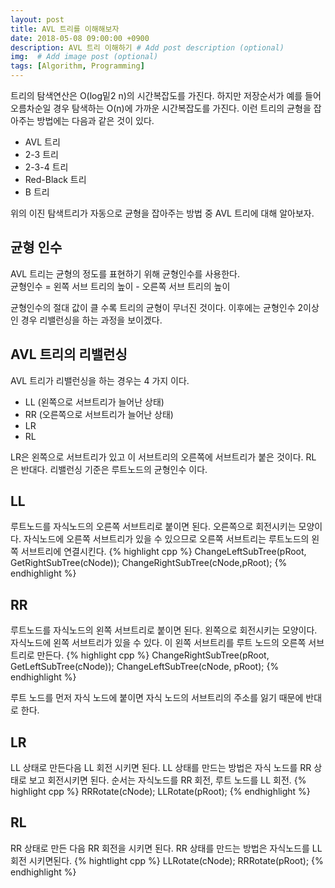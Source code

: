```yaml
---
layout: post
title: AVL 트리를 이해해보자
date: 2018-05-08 09:00:00 +0900
description: AVL 트리 이해하기 # Add post description (optional)
img:  # Add image post (optional)
tags: [Algorithm, Programming]
---
```


트리의 탐색연산은 O(log밑2 n)의 시간복잡도를 가진다. 하지만 저장순서가 예를 들어 오름차순일 경우 탐색하는 O(n)에 가까운 시간복잡도를 가진다.
이런 트리의 균형을 잡아주는 방법에는 다음과 같은 것이 있다.
* AVL 트리
* 2-3 트리
* 2-3-4 트리
* Red-Black 트리
* B 트리

위의 이진 탐색트리가 자동으로 균형을 잡아주는 방법 중 AVL 트리에 대해 알아보자.

## 균형 인수
AVL 트리는 균형의 정도를 표현하기 위해 균형인수를 사용한다. <br />
균형인수 = 왼쪽 서브 트리의 높이 - 오른쪽 서브 트리의 높이 <br />

균형인수의 절대 값이 클 수록 트리의 균형이 무너진 것이다. 이후에는 균형인수 2이상인 경우 리밸런싱을 하는 과정을 보이겠다.

## AVL 트리의 리밸런싱
AVL 트리가 리밸런싱을 하는 경우는 4 가지 이다.

* LL (왼쪽으로 서브트리가 늘어난 상태)
* RR (오른쪽으로 서브트리가 늘어난 상태)
* LR 
* RL

LR은 왼쪽으로 서브트리가 있고 이 서브트리의 오른쪽에 서브트리가 붙은 것이다. RL 은 반대다.
리밸런싱 기준은 루트노드의 균형인수 이다.

## LL
루트노드를 자식노드의 오른쪽 서브트리로 붙이면 된다. 오른쪽으로 회전시키는 모양이다.
자식노드에 오른쪽 서브트리가 있을 수 있으므로 오른쪽 서브트리는 루트노드의 왼쪽 서브트리에 연결시킨다.
{% highlight cpp %}
ChangeLeftSubTree(pRoot, GetRightSubTree(cNode));
ChangeRightSubTree(cNode,pRoot);
{% endhighlight %}

## RR
루트노드를 자식노드의 왼쪽 서브트리로 붙이면 된다. 왼쪽으로 회전시키는 모양이다.
자식노드에 왼쪽 서브트리가 있을 수 있다. 이 왼쪽 서브트리를 루트 노드의 오른쪽 서브트리로 만든다.
{% highlight cpp %}
ChangeRightSubTree(pRoot, GetLeftSubTree(cNode));
ChangeLeftSubTree(cNode, pRoot);
{% endhighlight %}

루트 노드를 먼저 자식 노드에 붙이면 자식 노드의 서브트리의 주소를 잃기 때문에 반대로 한다.

## LR
LL 상태로 만든다음 LL 회전 시키면 된다. LL 상태를 만드는 방법은 자식 노드를 RR 상태로 보고 회전시키면 된다.
순서는 자식노드를 RR 회전, 루트 노드를 LL 회전.
{% highlight cpp %}
RRRotate(cNode);
LLRotate(pRoot);
{% endhighlight %}

## RL
RR 상태로 만든 다음 RR 회전을 시키면 된다. RR 상태를 만드는 방법은 자식노드를 LL 회전 시키면된다.
{% hightlight cpp %}
LLRotate(cNode);
RRRotate(pRoot);
{% endhighlight %}